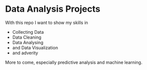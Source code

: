 <h1>Data Analysis Projects</h1>

<p>With this repo I want to show my skills in</p>
<ul>
  <li>Collecting Data</li>
  <li>Data Cleaning</li>
  <li>Data Analysing</li>
  <li>and Data Visualization</li>
  <li>and adverity</li>
</ul>

<p>More to come, especially predictive analysis and machine learning.</p>
